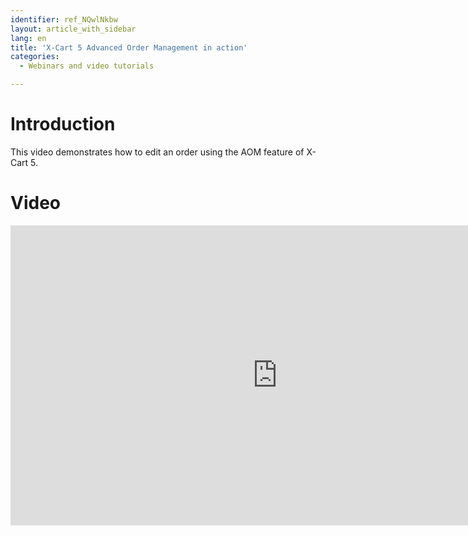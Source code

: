 ```yaml
---
identifier: ref_NQwlNkbw
layout: article_with_sidebar
lang: en
title: 'X-Cart 5 Advanced Order Management in action'
categories:
  - Webinars and video tutorials

---
```



# Introduction

This video demonstrates how to edit an order using the AOM feature of X-Cart 5.

# Video

<iframe class="youtube-player" type="text/html" style="width: 853px; height: 480px" src="http://www.youtube.com/embed/pX75WRiK4pQ" frameborder="0"></iframe>